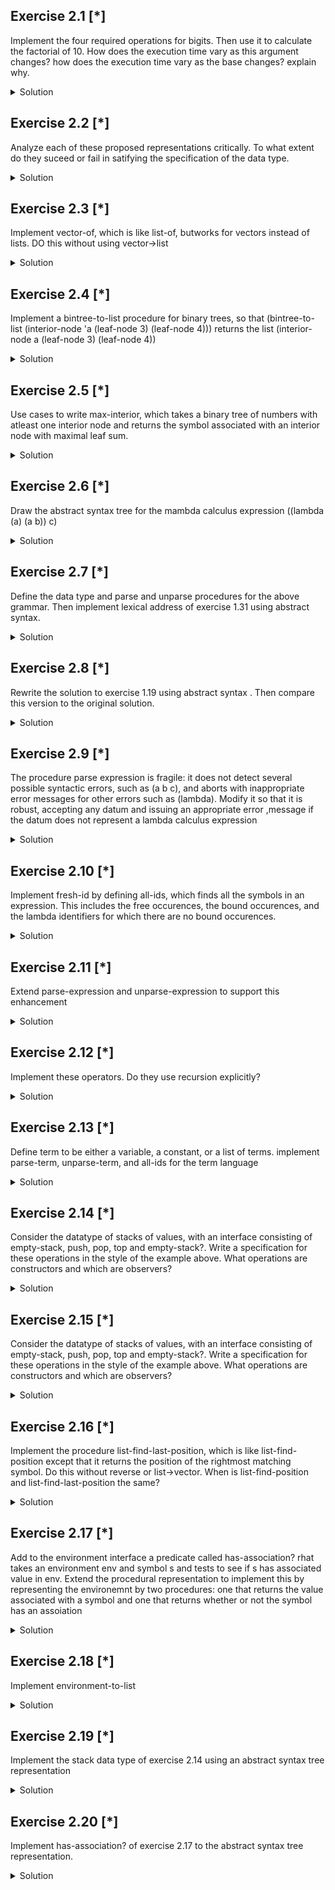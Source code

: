 ## Exercise 2.1 [*]

Implement the four required operations for bigits. Then use it to calculate the factorial of 10. How does the execution time vary as this argument changes? how does the execution time  vary as the base changes? explain why.
<details>
<summary>Solution</summary>

```
(define zero
  (lambda (n)
    (list)
  )
)

(define iszero?
  (lambda (n)
    
    (if (eqv? n (car (zero))) (display #t) (display #f)) 
)
)

(define find-mult
  (lambda (n m x)
    (cond
      ((> x n) (find-mult (* n m) m x))
      (else n)
      )
    )
  )

(define (convert-to-bigit b n)
  (let loop ((m n) (acc empty))
    (if (< m b)
        (cons m acc)
        (loop (floor (/ m b))
              (cons (remainder m b) acc)))))


(define (convert-from-bigit-helper lst n)
  (if (null? lst)
    0
    (+ (car lst) ( * n (convert-from-bigit-helper (cdr lst) n )))      
    )
  )

(define (convert-from-bigit lst n)
  (convert-from-bigit-helper (reverse lst) n)
  )

(define (pred lst n)
  (convert-to-bigit n (- (convert-from-bigit lst n) 1))
  )

(define (succ lst n)
  (convert-to-bigit n (+ (convert-from-bigit lst n) 1))
  )

(define (fact x n)
  (convert-to-bigit n (fact-helper x n)))

(define (fact-helper x n)
  (if (eqv? x 0)
      1
      (* x (fact-helper (- x 1) n)
         )
      )
  )
  
  I found no noticable differences in run time as base increased.
```
</details>



## Exercise 2.2 [*]

Analyze each of these proposed representations critically. To what extent do they suceed or fail in satifying the specification of the data type.
<details>
<summary>Solution</summary>

```
Unary representation: It succeeds in representing all nonnegative but is more limited in terms of the operations that can be done in it. Many mathamatic operations are not applicable without conversion to another form (i.e. exponentials, division).

Scheme number representation: It contains full access to operations one would want on all nonnegative integers. It cannot though handle operations that are centered on a base besides base 10 (i.e. bitshift, xor)

Bignum representation: Can represent all nonnegative integers and can handle a variety of bases. Many mathamatic operations are not applicable without conversion to another form (i.e. exponentials, non-bitshift division).
```
</details>

## Exercise 2.3 [*]

Implement vector-of, which is like list-of, butworks for vectors instead of lists. DO this without using vector->list
<details>
<summary>Solution</summary>

```
(define (vector-of pred val)
  (vector? val)
           (vector-iter val pred))

(define (vector-iter vector pred)
        (iter-helper vector 0 pred))


  (define (iter-helper v i pred)
            (cond ((= i (vector-length v)) #t)
                  ((not (pred (vector-ref v i))) #f)
                  (else (iter-helper v (+ i 1) pred))))
```
</details>

## Exercise 2.4 [*]

Implement a bintree-to-list procedure for binary trees, so that (bintree-to-list (interior-node 'a (leaf-node 3) (leaf-node 4))) returns the list
(interior-node
  a
  (leaf-node 3)
  (leaf-node 4))
  
<details>
<summary>Solution</summary>

```
(define-datatype bintree bintree?
  (leaf-node
   (datum number?))
  (interior-node
   (key symbol?)
   (left bintree?)
   (right bintree?)))

(define leaf-sum
  (lambda (tree)
    (cases bintree tree
      (leaf-node (datum) datum)
      (interior-node (key left right)
                     (+ (leaf-sum left) (leaf-sum right))))))

(define (bintree-to-list tree)
    (cases bintree tree
           (leaf-node (datum) (list 'leaf-node datum))
           (interior-node (key left right)
                          (list 'interior-node
                                key
                                (bintree-to-list left)
                                (bintree-to-list right)))))
```
</details>

## Exercise 2.5 [*]

Use cases to write max-interior, which takes a binary tree of numbers with atleast one interior node and returns the symbol associated with an interior node with maximal leaf sum.
<details>
<summary>Solution</summary>

```
(define (prune tree)
  (cases bintree tree
    (leaf-node (datum) '())
    (interior-node (key left right)
                   (let ((sum (leaf-sum tree)))
                         (append (list (list key sum))
                                 (prune left)
                                 (prune right))))))

(define (find-max leaf-nums)
    (find-max-helper leaf-nums (car leaf-nums)))

(define (find-max-helper lst max)
        (cond ((null? lst) max)
              ((> (cadar lst) (cadr max))
               (find-max-helper (cdr lst) (car lst)))
              (else (find-max-helper (cdr lst) max))))

(define (max-interior tree)
    (car (find-max (prune tree))))
```
</details>

## Exercise 2.6 [*]

Draw the abstract syntax tree for the mambda calculus expression 
((lambda (a) (a b)) c)
<details>
<summary>Solution</summary>

```
See attached files
```
</details>

## Exercise 2.7 [*]

Define the data type and parse and unparse procedures for the above grammar. Then implement lexical address of exercise 1.31 using abstract syntax.
<details>
<summary>Solution</summary>

```
(define-datatype expression expression?
                 (lit-exp
                   (datum number?))
                 (var-exp
                   (id symbol?))
                 (if-exp
                   (test-exp expression?)
                   (true-exp expression?)
                   (false-exp expression?))
                 (lambda-exp
                   (ids (list-of symbol?))
                   (body expression?))
                 (app-exp
                   (rator expression?)
                   (rands (list-of expression?))))

(define (parse-expression datum)
    (cond
      ((number? datum) (lit-exp datum))
      ((symbol? datum) (var-exp datum))
      ((list? datum)
       (cond ((eqv? (car datum) 'if)
              (if-exp (parse-expression (cadr datum))
                      (parse-expression (caddr datum))
                      (parse-expression (cadddr datum))))
             ((eqv? (car datum) 'lambda)
              (lambda-exp (cadr datum)
                          (parse-expression (caddr datum))))
             (else
              (app-exp
                (parse-expression (car datum))
                (map (lambda (exp)
                       (parse-expression exp))
                     (cdr datum))))))
       (else (eopl:error 'parse-expression
              "Invalid concrete syntax ~s" datum))))

(define (unparse-expression exp)
    (cases expression exp
           (lit-exp (datum) datum)
           (var-exp (id) id)
           (if-exp (test-exp true-exp false-exp)
                   (list 'if (unparse-expression test-exp)
                         (unparse-expression true-exp)
                         (unparse-expression false-exp)))
           (lambda-exp (ids body)
                       (list 'lambda
                             ids
                             (unparse-expression body)))
           (app-exp (rator rands)
                    (append (list (unparse-expression rator))
                            (map (lambda (rand)
                                   (unparse-expression rand))
                                 rands)))))
                                 
 
 
 
 
 
 (define-datatype expression expression?
                 (lex-info
                   (id symbol?)
                   (sep (lambda (sep) (eqv? sep ':)))
                   (depth number?)
                   (position number?))
                 (free-info
                   (id symbol?))
                 (if-exp
                   (test-exp expression?)
                   (true-exp expression?)
                   (false-exp expression?))
                 (lambda-exp
                   (ids (list-of symbol?))
                   (body expression?))
                 (app-exp
                   (rator expression?)
                   (rands (list-of expression?))))

(define (unparse-expression exp)
    (cases expression exp
           (lex-info (id sep depth position) id)
           (free-info (id) id)
           (if-exp (test-exp true-exp false-exp)
                   (list 'if
                         (unparse-expression test-exp)
                         (unparse-expression true-exp)
                         (unparse-expression false-exp)))
           (lambda-exp (ids body)
                       (list 'lambda
                             ids
                             (unparse-expression body)))
           (app-exp (rator rands)
                    (append (list (unparse-expression rator))
                            (map (lambda (rand)
                                   (unparse-expression rand))
                                 rands)))))
```
</details>

## Exercise 2.8 [*]

Rewrite the solution to exercise 1.19 using abstract syntax . Then compare this version to the original solution.
<details>
<summary>Solution</summary>

```
(define-datatype expression expression?
                 (var-exp
                   (id symbol?))
                 (lambda-exp
                   (ids (list-of symbol?))
                   (body expression?))
                 (app-exp
                   (rator expression?)
                   (rands (list-of expression?))))

(define occurs-free?
  (lambda (var exp)
    (cond
      ((symbol? exp) (eqv? var exp))
      ((eqv? (car exp) 'lambda)
       (and (not (eqv? (caadr exp) var))
            (occurs-free? var (caddr exp))))
      (else (or (occurs-free? var (car exp))
                (occurs-free? var (cadr exp)))))))

(define (parse-expression datum)
    (cond
      ((symbol? datum) (var-exp datum))
      ((list? datum)
       (cond ((eqv? (car datum) 'if))
             ((eqv? (car datum) 'lambda)
              (lambda-exp (cadr datum)
                          (parse-expression (caddr datum))))
             (else
              (app-exp
                (parse-expression (car datum))
                (map (lambda (exp)
                       (parse-expression exp))
                     (cdr datum))))))
       (else (eopl:error 'parse-expression
              "Invalid concrete syntax ~s" datum))))

(define (remove-duplicates lst)
    (cond ((null? lst) '())
          ((memv (car lst) (cdr lst))
           (remove-duplicates (cdr lst)))
          (else (cons (car lst)
                      (remove-duplicates (cdr lst))))))

(define (free-vars exp)
    (let ((ast (parse-expression exp)))
      (define free-vars-iter
        (lambda (subexp)
          (cases expression subexp
                 (var-exp (id)
                          (if (occurs-free? id ast)
                              (list id)
                              '()))
                 (lambda-exp (id body)
                             (if (occurs-free? id ast)
                                 (append (list id)
                                         (free-vars-iter body))
                                 (free-vars-iter body)))
                 (app-exp (rator rand)
                          (append (free-vars-iter rator)
                                  (free-vars-iter rand))))))
      (remove-duplicates (free-vars-iter ast))))

(define (occurs-bound? var exp)
    (cases expression exp
           (var-exp (id) #f)
           (lambda-exp (id body)
                       (or (occurs-bound? var body)
                           (and (eqv? id var)
                                (occurs-free? var body))))
           (app-exp (rator rand)
                    (or (occurs-bound? var rator)
                        (occurs-bound? var rand)))))

(define (bound-vars exp)
    (let ((ast (parse-expression exp)))
      (define (bound-vars-iter subexp)
          (cases expression subexp
                 (var-exp (id)
                          (if (occurs-bound? id ast)
                              (list id)
                              '()))
                 (lambda-exp (id body)
                             (if (occurs-bound? id ast)
                                 (append (list id)
                                         (bound-vars-iter body))
                                 (bound-vars-iter body)))
                 (app-exp (rator rand)
                          (append (bound-vars-iter rator)
                                  (bound-vars-iter rand)))))
      (remove-duplicates (bound-vars-iter ast))))
```
</details>


## Exercise 2.9 [*]

The procedure parse expression is fragile: it does not detect several possible syntactic errors, such as (a b c), and aborts with inappropriate error messages for other errors such as (lambda). Modify it so that it is robust, accepting any datum and issuing an appropriate error ,message if the datum does not represent a lambda calculus expression

<details>
<summary>Solution</summary>

```
(define (parse-expression datum)
    (cond
      ((symbol? datum) (var-exp datum))
      ((list datum)
       (if (eqv? (car datum) 'lambda)
           (begin
             (tester (= (length datum) 3)
                     "Invalid lambda expression ~s"
                     datum)
             (lambda-exp (caadr datum)
                         (parse-expression (caddr datum))))
           (begin
             (tester (= (length datum) 2)
                     "Invalid procedure application ~s"
                     datum)
             (app-exp
               (parse-expression (car datum))
               (parse-expression (cadr datum))))))
      (else (eopl:error 'parse-expression
                        "Invalid concrete syntax ~s" datum))))
                        
(define tester
  (lambda (test msg datum)
    (if (not test)
        (eopl:error 'parse-expression msg datum) '#t)))
```
</details>

## Exercise 2.10 [*]

Implement fresh-id by defining all-ids, which finds all the symbols in an expression. This includes the free occurences, the bound occurences, and the lambda identifiers for which there are no bound occurences.
<details>
<summary>Solution</summary>

```
(define-datatype expression expression?
                 (var-exp
                   (id symbol?))
                 (lambda-exp
                   (ids (list-of symbol?))
                   (body expression?))
                 (app-exp
                   (rator expression?)
                   (rands (list-of expression?))))


(define (all-ids exp)
    (all-ids-iter exp '()))

(define (all-ids-iter exp ids)
        (cases expression exp
               (var-exp (id)
                        (if (memv id ids)
                            ids
                            (cons id ids)))
               (lambda-exp (id body)
                           (if (memv id ids)
                               (all-ids-iter body ids)
                               (all-ids-iter body (cons id ids))))
               (app-exp (rator rand)
                        (all-ids-iter rator (all-ids-iter rand ids)))))
(define fresh-id
  (lambda (exp s)
    (let ((syms (all-ids exp)))
      (letrec
              ((loop (lambda (n)
                       (let ((sym (string->symbol
                                    (string-append s
                                                   (number->string n)))))
                         (if (memv sym syms) (loop (+ n 1)) sym)))))
        (loop 0)))))
```
</details>


## Exercise 2.11 [*]

Extend parse-expression and unparse-expression to support this enhancement
<details>
<summary>Solution</summary>

```
part 1
(define-datatype expression expression?
                 (var-exp
                   (id symbol?))
                 (lambda-exp
                   (id symbol?)
                   (body expression?))
                 (app-exp
                   (rator expression?)
                   (rand expression?))
                 (lit-exp
                   (datum is-positive?))
                 (primapp-exp
                   (prim is-primitive?)
                   (rand1 expression?)
                   (rand2 expression?)))

(define (is-primitive? proc)
    (or (eqv? proc '*)
        (eqv? proc '+)
        (eqv? proc '-)
        (eqv? proc '/)))

(define (is-positive? datum)
    (and (number? datum)
         (positive? datum)))

(define (parse-expression datum)
    (cond
      ((symbol? datum) (var-exp datum))
      ((is-positive? datum) (lit-exp datum))
      ((pair? datum)
       (cond ((eqv? (car datum) 'lambda)
              (lambda-exp (caadr datum)
                          (parse-expression (caddr datum))))
             ((is-primitive? (car datum))
              (primapp-exp (car datum)
                           (parse-expression (cadr datum))
                           (parse-expression (caddr datum))))
             (else (app-exp
                     (parse-expression (car datum))
                     (parse-expression (cadr datum))))))
      (else (eopl:error 'parse-expression
                        "Invalid concrete syntax ~s" datum))))


(define (unparse-expression exp)
    (cases expression exp
           (var-exp (id) id)
           (lambda-exp (id body)
                       (list 'lambda (list id)
                             (unparse-expression body)))
           (app-exp (rator rand)
                    (list (unparse-expression rator)
                          (unparse-expression rand)))
           (lit-exp (datum) datum)
           (primapp-exp (prim rand1 rand2)
                        (list prim
                              (unparse-expression rand1)
                              (unparse-expression rand2)))))


(define (lambda-calculus-subst exp subst-exp subst-id)
    (letrec
            ((subst
               (lambda (exp)
                 (cases expression exp
                        (var-exp (id)
                                 (if (eqv? id subst-id)
                                     subst-exp
                                     exp))
                        (lambda-exp (id body)
                                    (if (eqv? id subst-id)
                                        exp
                                        (lambda-exp id (subst body))))
                        (app-exp (rator rand)
                                 (app-exp (subst rator)
                                          (subst rand)))
                        (lit-exp (datum)
                                 (lit-exp datum))
                        (primapp-exp (prim rand1 rand2)
                                     (primapp-exp prim
                                                  (subst rand1)
                                                  (subst rand2)))))))
      (subst exp)))



(define occurs-free?
  (lambda (var exp)
    (cases expression exp
           (var-exp (id) (eqv? id var))
           (lambda-exp (id body)
                       (and (not (eqv? id var))
                            (occurs-free? var body)))
           (app-exp (rator rand)
                    (or (occurs-free? var rator)
                        (occurs-free? var rand)))
           (lit-exp (datum) #f)
           (primapp-exp (prim rand1 rand2)
                        (or (occurs-free? var rand1)
                            (occurs-free? var rand2))))))


(define (all-ids exp)
    (all-ids-iter exp '()))

(define (all-ids-iter exp ids)
        (cases expression exp
               (var-exp (id)
                        (if (memv id ids)
                            ids
                            (cons id ids)))
               (lambda-exp (id body)
                           (if (memv id ids)
                               (all-ids-iter body ids)
                               (all-ids-iter body (cons id ids))))
               (app-exp (rator rand)
                        (all-ids-iter rator (all-ids-iter rand ids)))
               (lit-exp (datum) ids)
               (primapp-exp (prim rand1 rand2)
                            (all-ids-iter rand1 (all-ids-iter rand2 ids)))))

(define (fresh-id exp s)
    (let ((syms (all-ids exp)))
      (letrec
              ((loop (lambda (n)
                       (let ((sym (string->symbol
                                    (string-append s
                                                   (number->string n)))))
                         (if (memv sym syms) (loop (+ n 1)) sym)))))
        (loop 0))))

Part 2

(define (lambda-calculus-subst exp subst-exp subst-id)
    (letrec
            ((subst
               (lambda (exp)
                 (cases expression exp
                        (var-exp (id)
                                 (if (eqv? id subst-id)
                                     subst-exp
                                     exp))
                        (lambda-exp (id body)
                                    (cond ((eqv? id subst-id) exp)
                                          ((occurs-free? id subst-exp)
                                           (let ((the-fresh-id
                                                   (fresh-id body (symbol->string id))))
                                             (lambda-exp the-fresh-id
                                                         (subst (lambda-calculus-subst
                                                                  body
                                                                  (var-exp the-fresh-id)
                                                                  id)))))
                                          (else (lambda-exp id (subst body)))))
                        (app-exp (rator rand)
                                 (app-exp (subst rator)
                                          (subst rand)))
                        (lit-exp (datum)
                                 (lit-exp datum))
                        (primapp-exp (prim rand1 rand2)
                                     (primapp-exp prim
                                                  (subst rand1)
                                                  (subst rand2)))))))
      (subst exp)))
```
</details>


## Exercise 2.12 [*]

Implement these operators. Do they use recursion explicitly?
<details>
<summary>Solution</summary>

```
(define (alpha-subst exp dest-id orig-id)
    (letrec
            ((subst
               (lambda (exp)
                 (cases expression exp
                        (var-exp (id) exp)
                        (lambda-exp (id body)
                                    (if (not (occurs-free? dest-id
                                                           body))
                                        (lambda-exp dest-id
                                                    (lambda-calculus-subst
                                                      body
                                                      (var-exp dest-id)
                                                      orig-id))
                                        exp))
                        (app-exp (rator rand) exp)
                        (lit-exp (datum) exp)
                        (primapp-exp (prim rand1 rand2) exp)))))
      (subst exp)))

(define (beta-subst exp)
    (cases expression exp
           (var-exp (id) exp)
           (lambda-exp (id body) exp)
           (app-exp (rator rand)
                    (cases expression rator
                           (var-exp (sub-id) exp)
                           (lambda-exp (sub-id body)
                                       (lambda-calculus-subst
                                         body
                                         rand
                                         sub-id))
                           (app-exp (sub-rator sub-rand) exp)
                           (lit-exp (datum) exp)
                           (primapp-exp (prim rand1 rand2) exp)))
           (lit-exp (datum) exp)
           (primapp-exp (prim rand1 rand2) exp)))

(define (eta-subst exp)
    (letrec
            ((subst
               (lambda (exp)
                 (cases expression exp
                        (var-exp (id) exp)
                        (lambda-exp (id body)
                                    (cases expression body
                                           (var-exp (id) exp)
                                           (lambda-exp (sub-id sub-body)
                                                       exp)
                                           (app-exp (rator rand)
                                                    (if (not (occurs-free? rand
                                                                           rator))
                                                        rator
                                                        exp))
                                           (lit-exp (datum) exp)
                                           (primapp-exp (prim rand1 rand2)
                                                        exp)))
                        (app-exp (rator rand) exp)
                        (lit-exp (datum) exp)
                        (primapp-exp (prim rand1 rand2) exp)))))
      (subst exp)))
      
      
 None use recursion explicitly.
```
</details>

## Exercise 2.13 [*]

Define term to be either a variable, a constant, or a list of terms. implement parse-term, unparse-term, and all-ids for the term language
<details>
<summary>Solution</summary>

```
(define list-of
  (lambda (pred)
    (lambda (val)
      (or (null? val)
          (and (pair? val)
               (pred (car val))
               ((list-of pred) (cdr val)))))))

(define constant?
  (lambda (datum)
    (or (string? datum)
        (number? datum)
        (boolean? datum)
        (null? datum))))

(define-datatype term term?
                 (var-term
                   (id symbol?))
                 (constant-term
                   (datum constant?))
                 (app-term
                   (terms (list-of term?))))

(define (parse-term datum)
    (cond
      ((symbol? datum) (var-term datum))
      ((constant? datum) (constant-term datum))
      ((pair? datum)
       (app-term (map (lambda (a-term)
                        (parse-term a-term))
                      datum)))
      (else (eopl:error 'parse
                        "Invalid syntax ~s" datum))))

(define (unparse-term exp)
    (cases term exp
           (var-term (id) id)
           (constant-term (datum) datum)
           (app-term (terms)
                     (map (lambda (term)
                            (unparse-term term))
                          terms))))

(define (all-ids exp)
    (all-ids-iter exp '()))

(define (all-ids-iter exp ids)
        (cases term exp
               (var-term (id)
                         (if (memv id ids)
                             ids
                             (cons id ids)))
               (constant-term (datum) ids)
               (app-term (terms)
                         (if (null? terms)
                             ids
                             (all-ids-iter (car terms)
                                           (all-ids-iter
                                             (app-term (cdr terms)) ids))))))
```
</details>

## Exercise 2.14 [*]

Consider the datatype of stacks of values, with an interface consisting of empty-stack, push, pop, top and empty-stack?. Write a specification for these operations in the style of the example above. What operations are constructors and which are observers?
<details>
<summary>Solution</summary>

```
(empty-stack) = [0] ;

(push e [s]) = [t] where (top [t]) = e and (pop [t]) = [s]

(pop [s]) = error if (empty-stack? [s]),
            [t] where (push (top [s]) t) = s otherwise

(top [s]) = error if (empty-stack? [s]),
            e where (push e (pop [s])) = [s] otherwise

(empty-stack? [s]) = true if [s] = [0],
                     false otherwise
                     
The constructors are push, pop, and empty-stack.
The observers are empty-stack? and top.
```
</details>

## Exercise 2.15 [*]

Consider the datatype of stacks of values, with an interface consisting of empty-stack, push, pop, top and empty-stack?. Write a specification for these operations in the style of the example above. What operations are constructors and which are observers?
<details>
<summary>Solution</summary>

```
(define a-list '(1 2 3 4 5))


(define (empty-stack)
  '())

(define (push lst var)
  (list var lst))

(define (pop lst)
  (let ([li (car lst)])
  (set! lst (cdr lst))
  li))

(define (top lst)
  (car lst))

(define (empty-stack? lst)
  (eqv? '() lst))

```
</details>

## Exercise 2.16 [*]

Implement the procedure list-find-last-position, which is like list-find-position except that it returns the position of the rightmost matching symbol. Do this without reverse or list->vector. When is list-find-position and list-find-last-position the same?
<details>
<summary>Solution</summary>

```
(define (list-find-last-position sym los)
    (list-index (lambda (sym1) (eqv? sym1 sym))los 0))

(define (list-index pred ls index)
    (cond ((null? ls) #f)
          ((pred (car ls))
           (if (memv (car ls) (cdr ls))
               (list-index pred (cdr ls) (+ index 1))
               index))
          (else (list-index pred (cdr ls) (+ index 1)))))

The procedures function the same whenever there is only one copy of the symbol in the list.
```
</details>

## Exercise 2.17 [*]

Add to the environment interface a predicate called has-association? rhat takes an environment env and symbol s and tests to see if s has associated value in env. Extend the procedural representation to implement this by representing the environemnt by two procedures: one that returns the value associated with a symbol and one that returns whether or not the symbol has an assoiation

<details>
<summary>Solution</summary>

```
(has-association? [f] s) = true if s=t and f(s)=k and [f] = (extend-env '(t) '(k) [g])
                                or (has-association? [g] s)
                           false if [f] = [0]

(define (extend-env syms vals env)
    (list
      (lambda (sym)
        (let ((pos (list-find-position sym syms)))
          (if (number? pos)
              (list-ref vals pos)
              (apply-env env sym))))
      (lambda (sym)
        (if (memv sym syms)
            #t
            (has-association? env sym)))))

(define (has-association? env sym)
    ((cadr env) sym))

(define (apply-env env sym)
    ((car env) sym))

                   
```
</details>


## Exercise 2.18 [*]

Implement environment-to-list

<details>
<summary>Solution</summary>

```
(define (environment-to-list e)
    (cases environment e
           (empty-env-record ()
                             (list 'empty-env-record))
           (extended-env-record (syms vals env)
                                (append '(extended-env-record)
                                        (list syms)
                                        (list vals)
                                        (list (environment-to-list env))))))
```
</details>


## Exercise 2.19 [*]

Implement the stack data type of exercise 2.14 using an abstract syntax tree representation

<details>
<summary>Solution</summary>

```
(define scheme-value? (lambda (v) #t))

(define-datatype stack stack?
                 (empty-stack-record)
                 (push-record
                   (e scheme-value?)
                   (s stack?))
                 (pop-record
                   (s stack?)))


(define empty-stack
  (lambda ()
    (empty-stack-record)))

(define (push e s)
    (push-record e s))

(define (pop s)
    (cases stack s
           (empty-stack-record ()
             (eopl:error 'pop "The Stack is Empty"))
           (push-record (e1 s1) s1)
           (pop-record (s1) s1)))

(define (top s)
    (cases stack s
           (empty-stack-record ()
             (eopl:error 'top "Empty stack"))
           (push-record (e1 s1) e1)
           (pop-record (s1) (top s1))))

(define (empty-stack? s)
    (cases stack s
           (empty-stack-record () #t)
           (push-record (e s1) #f)
           (pop-record (s1) (empty-stack? s1))))
```
</details>

## Exercise 2.20 [*]

Implement has-association? of exercise 2.17 to the abstract syntax tree representation.

<details>
<summary>Solution</summary>

```
(define (has-association? env sym)
    (cases environment env
           (empty-env-record () #f)
           (extended-env-record
             (syms vals env)
             (if (memv sym syms)
                 #t
                 (has-association? env sym)))))
```
</details>



